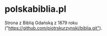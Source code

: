# polskabiblia.pl

Strona z Biblią Gdańską z 1879 roku ("<https://github.com/piotrskurzynski/biblia.git">).
